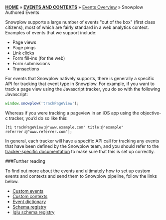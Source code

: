 [**HOME**](Home) » [**EVENTS AND CONTEXTS**](Events-and-Contexts) » [Events Overview](Events-overview) » Snowplow Authored Events

Snowplow supports a large number of events "out of the box" (first class citizens), most of which are fairly standard in a web analytics context. Examples of events that we support include:

- Page views
- Page pings
- Link clicks
- Form fill-ins (for the web)
- Form submissions
- Transactions

For events that Snowplow natively supports, there is generally a specific API for tracking that event type in Snowplow. For example, if you want to track a page view using the Javascript tracker, you do so with the following Javascript:

```javascript
window.snowplow('trackPageView');
```

Whereas if you were tracking a pageview in an iOS app using the objective-c tracker, you’d do so like this:

```
[t1 trackPageView:@"www.example.com" title:@"example" referrer:@"www.referrer.com"];
```

In general, each tracker will have a specific API call for tracking any events that have been defined by the Snowplow team, and you should refer to the [tracker-specific documentation](trackers) to make sure that this is set up correctly.

###Further reading

To find out more about the events and ultimately how to set up custom events and contexts and send them to Snowplow pipeline, follow the links below.

- [Custom events](Custom-events)
- [Custom contexts](Custom-contexts)
- [Event dictionary](Event-dictionary)
- [Schema registry](Schema-registry)
- [Iglu schema registry](Iglu-registry)